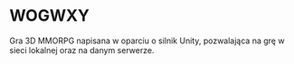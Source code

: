# WOGWXY
Gra 3D MMORPG napisana w oparciu o silnik Unity, pozwalająca na grę w sieci lokalnej oraz na danym serwerze.

